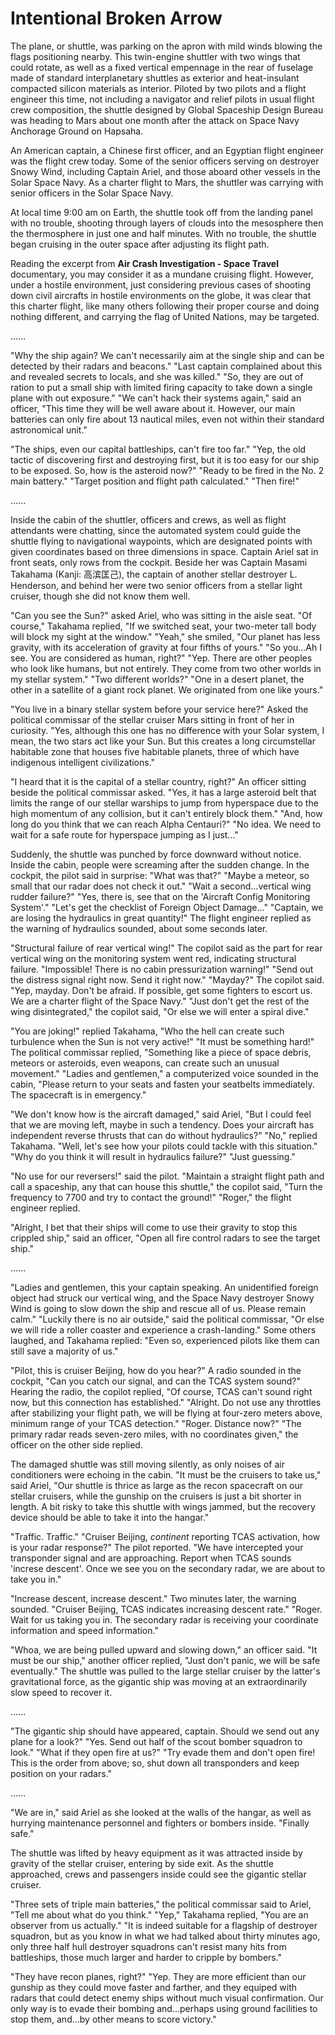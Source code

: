 # Intentional Broken Arrow

The plane, or shuttle, was parking on the apron with mild winds blowing the flags positioning nearby. This twin-engine shuttler with two wings that could rotate, as well as a fixed vertical empennage in the rear of fuselage made of standard interplanetary shuttles as exterior and heat-insulant compacted silicon materials as interior. Piloted by two pilots and a flight engineer this time, not including a navigator and relief pilots in usual flight crew composition, the shuttle designed by Global Spaceship Design Bureau was heading to Mars about one month after the attack on Space Navy Anchorage Ground on Hapsaha.

An American captain, a Chinese first officer, and an Egyptian flight engineer was the flight crew today. Some of the senior officers serving on destroyer Snowy Wind, including Captain Ariel, and those aboard other vessels in the Solar Space Navy. As a charter flight to Mars, the shuttler was carrying with senior officers in the Solar Space Navy.

At local time 9:00 am on Earth, the shuttle took off from the landing panel with no trouble, shooting through layers of clouds into the mesosphere then the thermosphere in just one and half minutes. With no trouble, the shuttle began cruising in the outer space after adjusting its flight path.

Reading the excerpt from **Air Crash Investigation - Space Travel** documentary, you may consider it as a mundane cruising flight. However, under a hostile environment, just considering previous cases of shooting down civil aircrafts in hostile environments on the globe, it was clear that this charter flight, like many others following their proper course and doing nothing different, and carrying the flag of United Nations, may be targeted.

......

"Why the ship again? We can't necessarily aim at the single ship and can be detected by their radars and beacons." "Last captain complained about this and revealed secrets to locals, and she was killed." "So, they are out of ration to put a small ship with limited firing capacity to take down a single plane with out exposure." "We can't hack their systems again," said an officer, "This time they will be well aware about it. However, our main batteries can only fire about 13 nautical miles, even not within their standard astronomical unit."

"The ships, even our capital battleships, can't fire too far." "Yep, the old tactic of discovering first and destroying first, but it is too easy for our ship to be exposed. So, how is the asteroid now?" "Ready to be fired in the No. 2 main battery." "Target position and flight path calculated." "Then fire!"

......

Inside the cabin of the shuttler, officers and crews, as well as flight attendants were chatting, since the automated system could guide the shuttle flying to navigational waypoints, which are designated points with given coordinates based on three dimensions in space. Captain Ariel sat in front seats, only rows from the cockpit. Beside her was Captain Masami Takahama (Kanji: 高滨匡己), the captain of another stellar destroyer L. Henderson, and behind her were two senior officers from a stellar light cruiser, though she did not know them well.

"Can you see the Sun?" asked Ariel, who was sitting in the aisle seat. "Of course," Takahama replied, "If we switched seat, your two-meter tall body will block my sight at the window." "Yeah," she smiled, "Our planet has less gravity, with its acceleration of gravity at four fifths of yours." "So you...Ah I see. You are considered as human, right?" "Yep. There are other peoples who look like humans, but not entirely. They come from two other worlds in my stellar system." "Two different worlds?" "One in a desert planet, the other in a satellite of a giant rock planet. We originated from one like yours."

"You live in a binary stellar system before your service here?" Asked the political commissar of the stellar cruiser Mars sitting in front of her in curiosity. "Yes, although this one has no difference with your Solar system, I mean, the two stars act like your Sun. But this creates a long circumstellar habitable zone that houses five habitable planets, three of which have indigenous intelligent civilizations."

"I heard that it is the capital of a stellar country, right?" An officer sitting beside the political commissar asked. "Yes, it has a large asteroid belt that limits the range of our stellar warships to jump from hyperspace due to the high momentum of any collision, but it can't entirely block them." "And, how long do you think that we can reach Alpha Centauri?" "No idea. We need to wait for a safe route for hyperspace jumping as I just..."

Suddenly, the shuttle was punched by force downward without notice. Inside the cabin, people were screaming after the sudden change. In the cockpit, the pilot said in surprise: "What was that?" "Maybe a meteor, so small that our radar does not check it out." "Wait a second...vertical wing rudder failure?" "Yes, there is, see that on the 'Aircraft Config Monitoring System'." "Let's get the checklist of Foreign Object Damage..." "Captain, we are losing the hydraulics in great quantity!" The flight engineer replied as the warning of hydraulics sounded, about some seconds later.

"Structural failure of rear vertical wing!" The copilot said as the part for rear vertical wing on the monitoring system went red, indicating structural failure. "Impossible! There is no cabin pressurization warning!" "Send out the distress signal right now. Send it right now." "Mayday?" The copilot said. "Yep, mayday. Don't be afraid. If possible, get some fighters to escort us. We are a charter flight of the Space Navy." "Just don't get the rest of the wing disintegrated," the copilot said, "Or else we will enter a spiral dive."

"You are joking!" replied Takahama, "Who the hell can create such turbulence when the Sun is not very active!" "It must be something hard!" The political commissar replied, "Something like a piece of space debris, meteors or asteroids, even weapons, can create such an unusual movement." "Ladies and gentlemen," a computerized voice sounded in the cabin, "Please return to your seats and fasten your seatbelts immediately. The spacecraft is in emergency."

"We don't know how is the aircraft damaged," said Ariel, "But I could feel that we are moving left, maybe in such a tendency. Does your aircraft has independent reverse thrusts that can do without hydraulics?" "No," replied Takahama. "Well, let's see how your pilots could tackle with this situation." "Why do you think it will result in hydraulics failure?" "Just guessing."

"No use for our reversers!" said the pilot. "Maintain a straight flight path and call a spaceship, any that can house this shuttle," the copilot said, "Turn the frequency to 7700 and try to contact the ground!" "Roger," the flight engineer replied.

"Alright, I bet that their ships will come to use their gravity to stop this crippled ship," said an officer, "Open all fire control radars to see the target ship."

......

"Ladies and gentlemen, this your captain speaking. An unidentified foreign object had struck our vertical wing, and the Space Navy destroyer Snowy Wind is going to slow down the ship and rescue all of us. Please remain calm." "Luckily there is no air outside," said the political commissar, "Or else we will ride a roller coaster and experience a crash-landing." Some others laughed, and Takahama replied: "Even so, experienced pilots like them can still save a majority of us."

"Pilot, this is cruiser Beijing, how do you hear?" A radio sounded in the cockpit, "Can you catch our signal, and can the TCAS system sound?" Hearing the radio, the copilot replied, "Of course, TCAS can't sound right now, but this connection has established." "Alright. Do not use any throttles after stabilizing your flight path, we will be flying at four-zero meters above, minimum range of your TCAS detection." "Roger. Distance now?" "The primary radar reads seven-zero miles, with no coordinates given," the officer on the other side replied.

The damaged shuttle was still moving silently, as only noises of air conditioners were echoing in the cabin. "It must be the cruisers to take us," said Ariel, "Our shuttle is thrice as large as the recon spacecraft on our stellar cruisers, while the gunship on the cruisers is just a bit shorter in length. A bit risky to take this shuttle with wings jammed, but the recovery device should be able to take it into the hangar."

"Traffic. Traffic." "Cruiser Beijing, *continent* reporting TCAS activation, how is your radar response?" The pilot reported. "We have intercepted your transponder signal and are approaching. Report when TCAS sounds 'increse descent'. Once we see you on the secondary radar, we are about to take you in."

"Increase descent, increase descent." Two minutes later, the warning sounded. "Cruiser Beijing, TCAS indicates increasing descent rate." "Roger. Wait for us taking you in. The secondary radar is receiving your coordinate information and speed information."

"Whoa, we are being pulled upward and slowing down," an officer said. "It must be our ship," another officer replied, "Just don't panic, we will be safe eventually." The shuttle was pulled to the large stellar cruiser by the latter's gravitational force, as the gigantic ship was moving at an extraordinarily slow speed to recover it.

......

"The gigantic ship should have appeared, captain. Should we send out any plane for a look?" "Yes. Send out half of the scout bomber squadron to look." "What if they open fire at us?" "Try evade them and don't open fire! This is the order from above; so, shut down all transponders and keep position on your radars."

......

"We are in," said Ariel as she looked at the walls of the hangar, as well as hurrying maintenance personnel and fighters or bombers inside. "Finally safe."

The shuttle was lifted by heavy equipment as it was attracted inside by gravity of the stellar cruiser, entering by side exit. As the shuttle approached, crews and passengers inside could see the gigantic stellar cruiser.

"Three sets of triple main batteries," the political commissar said to Ariel, "Tell me about what do you think." "Yep," Takahama replied, "You are an observer from us actually." "It is indeed suitable for a flagship of destroyer squadron, but as you know in what we had talked about thirty minutes ago, only three half hull destroyer squadrons can't resist many hits from battleships, those much larger and harder to cripple by bombers."

"They have recon planes, right?" "Yep. They are more efficient than our gunship as they could move faster and farther, and they equiped with radars that could detect enemy ships without much visual confirmation. Our only way is to evade their bombing and...perhaps using ground facilities to stop them, and...by other means to score victory."